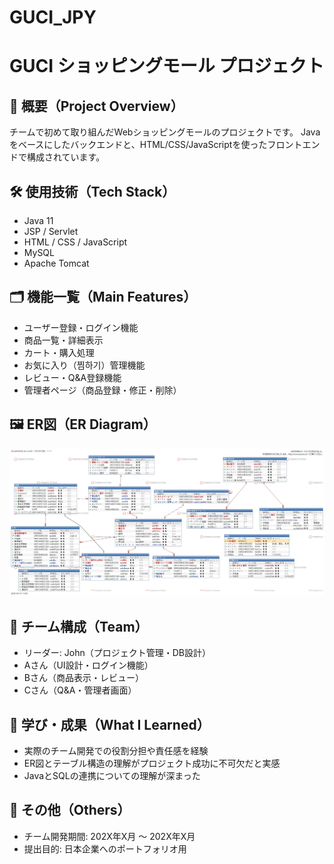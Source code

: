 # GUCI_JPY

# GUCI ショッピングモール プロジェクト

## 📌 概要（Project Overview）
チームで初めて取り組んだWebショッピングモールのプロジェクトです。
Javaをベースにしたバックエンドと、HTML/CSS/JavaScriptを使ったフロントエンドで構成されています。

## 🛠 使用技術（Tech Stack）
- Java 11
- JSP / Servlet
- HTML / CSS / JavaScript
- MySQL
- Apache Tomcat

## 🗂 機能一覧（Main Features）
- ユーザー登録・ログイン機能
- 商品一覧・詳細表示
- カート・購入処理
- お気に入り（찜하기）管理機能
- レビュー・Q&A登録機能
- 管理者ページ（商品登録・修正・削除）

## 🖼 ER図（ER Diagram）
![ERD](doc/ERD_設計図_日本語版.png)

## 👥 チーム構成（Team）
- リーダー: John（プロジェクト管理・DB設計）
- Aさん（UI設計・ログイン機能）
- Bさん（商品表示・レビュー）
- Cさん（Q&A・管理者画面）

## 🧠 学び・成果（What I Learned）
- 実際のチーム開発での役割分担や責任感を経験
- ER図とテーブル構造の理解がプロジェクト成功に不可欠だと実感
- JavaとSQLの連携についての理解が深まった

## 📎 その他（Others）
- チーム開発期間: 202X年X月 ～ 202X年X月
- 提出目的: 日本企業へのポートフォリオ用
